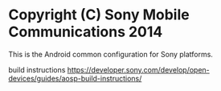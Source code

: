 Copyright (C) Sony Mobile Communications 2014
=============================================

This is the Android common configuration for Sony platforms.

build instructions
https://developer.sony.com/develop/open-devices/guides/aosp-build-instructions/
